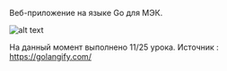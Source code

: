 Веб-приложение на языке Go для МЭК.

![alt text](https://andreyex.ru/wp-content/uploads/2020/12/Kak-sozdat-prostoe-prilozhenie-na-yazyke-Go.png)

На данный момент выполнено 11/25 урока.
Источник : https://golangify.com/
